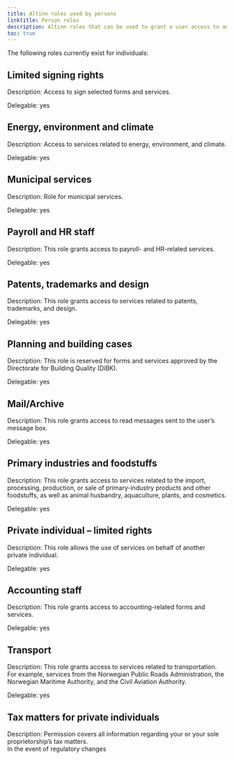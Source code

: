 ```yaml
---
title: Altinn roles used by persons
linktitle: Person roles
description: Altinn roles that can be used to grant a user access to an application on behalf of an individual.
toc: true
---
```


The following roles currently exist for individuals:

## Limited signing rights
Description: Access to sign selected forms and services.  

Delegable: yes  

## Energy, environment and climate
Description: Access to services related to energy, environment, and climate.  

Delegable: yes  

## Municipal services
Description: Role for municipal services.  

Delegable: yes  

## Payroll and HR staff
Description: This role grants access to payroll- and HR-related services.  

Delegable: yes  

## Patents, trademarks and design
Description: This role grants access to services related to patents, trademarks, and design.  

Delegable: yes  

## Planning and building cases
Description: This role is reserved for forms and services approved by the Directorate for Building Quality (DiBK).  

Delegable: yes  

## Mail/Archive
Description: This role grants access to read messages sent to the user’s message box.  

Delegable: yes  

## Primary industries and foodstuffs
Description: This role grants access to services related to the import, processing, production, or sale of primary-industry products and other foodstuffs, as well as animal husbandry, aquaculture, plants, and cosmetics.  

Delegable: yes  
## Private individual – limited rights
Description: This role allows the use of services on behalf of another private individual.  

Delegable: yes  

## Accounting staff
Description: This role grants access to accounting-related forms and services.  

Delegable: yes  

## Transport
Description: This role grants access to services related to transportation.  
For example, services from the Norwegian Public Roads Administration, the Norwegian Maritime Authority, and the Civil Aviation Authority.  

Delegable: yes  

## Tax matters for private individuals
Description: Permission covers all information regarding your or your sole proprietorship’s tax matters.  
In the event of regulatory changes

